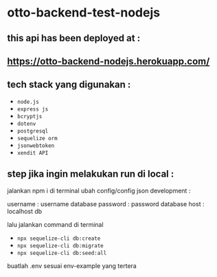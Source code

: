 # otto-backend-test-nodejs

## this api has been deployed at :
## https://otto-backend-nodejs.herokuapp.com/

## tech stack yang digunakan :

- `node.js`
- `express js`
- `bcryptjs`
- `dotenv`
- `postgresql`
- `sequelize orm`
- `jsonwebtoken`
- `xendit API`

## step jika ingin melakukan run di local :

jalankan npm i di terminal
ubah config/config json development :

username : username database
password : password database
host : localhost db

lalu jalankan command di terminal
- `npx sequelize-cli db:create`
- `npx sequelize-cli db:migrate`
- `npx sequelize-cli db:seed:all`

buatlah .env sesuai env-example yang tertera
